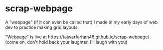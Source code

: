 # scrap-webpage
A "webpage" (if it can even be called that) I made in my early days of web dev to practice making grid layouts. 

"Webpage" is live at https://tajwarfarhan48.github.io/scrap-webpage/ (come on, don't hold back your laughter, I'll laugh with you)
